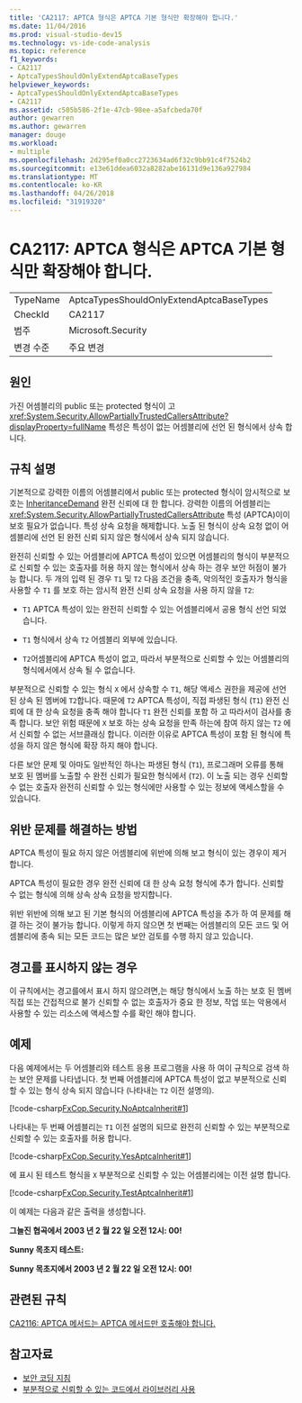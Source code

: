 ```yaml
---
title: 'CA2117: APTCA 형식은 APTCA 기본 형식만 확장해야 합니다.'
ms.date: 11/04/2016
ms.prod: visual-studio-dev15
ms.technology: vs-ide-code-analysis
ms.topic: reference
f1_keywords:
- CA2117
- AptcaTypesShouldOnlyExtendAptcaBaseTypes
helpviewer_keywords:
- AptcaTypesShouldOnlyExtendAptcaBaseTypes
- CA2117
ms.assetid: c505b586-2f1e-47cb-98ee-a5afcbeda70f
author: gewarren
ms.author: gewarren
manager: douge
ms.workload:
- multiple
ms.openlocfilehash: 2d295ef0a0cc2723634ad6f32c9bb91c4f7524b2
ms.sourcegitcommit: e13e61ddea6032a8282abe16131d9e136a927984
ms.translationtype: MT
ms.contentlocale: ko-KR
ms.lasthandoff: 04/26/2018
ms.locfileid: "31919320"
---
```

# <a name="ca2117-aptca-types-should-only-extend-aptca-base-types"></a>CA2117: APTCA 형식은 APTCA 기본 형식만 확장해야 합니다.

|||
|-|-|
|TypeName|AptcaTypesShouldOnlyExtendAptcaBaseTypes|
|CheckId|CA2117|
|범주|Microsoft.Security|
|변경 수준|주요 변경|

## <a name="cause"></a>원인

가진 어셈블리의 public 또는 protected 형식이 고 <xref:System.Security.AllowPartiallyTrustedCallersAttribute?displayProperty=fullName> 특성은 특성이 없는 어셈블리에 선언 된 형식에서 상속 합니다.

## <a name="rule-description"></a>규칙 설명

기본적으로 강력한 이름의 어셈블리에서 public 또는 protected 형식이 암시적으로 보호는 [InheritanceDemand](xref:System.Security.Permissions.SecurityAction#System_Security_Permissions_SecurityAction_InheritanceDemand) 완전 신뢰에 대 한 합니다. 강력한 이름의 어셈블리는 <xref:System.Security.AllowPartiallyTrustedCallersAttribute> 특성 (APTCA)이이 보호 필요가 없습니다. 특성 상속 요청을 해제합니다. 노출 된 형식이 상속 요청 없이 어셈블리에 선언 된 완전 신뢰 되지 않은 형식에서 상속 되지 않습니다.

완전히 신뢰할 수 있는 어셈블리에 APTCA 특성이 있으면 어셈블리의 형식이 부분적으로 신뢰할 수 있는 호출자를 허용 하지 않는 형식에서 상속 하는 경우 보안 허점이 불가능 합니다. 두 개의 입력 된 경우 `T1` 및 `T2` 다음 조건을 충족, 악의적인 호출자가 형식을 사용할 수 `T1` 를 보호 하는 암시적 완전 신뢰 상속 요청을 사용 하지 않을 `T2`:

- `T1` APTCA 특성이 있는 완전히 신뢰할 수 있는 어셈블리에서 공용 형식 선언 되었습니다.

- `T1` 형식에서 상속 `T2` 어셈블리 외부에 있습니다.

- `T2`어셈블리에 APTCA 특성이 없고, 따라서 부분적으로 신뢰할 수 있는 어셈블리의 형식에서에서 상속 될 수 없습니다.

부분적으로 신뢰할 수 있는 형식 `X` 에서 상속할 수 `T1`, 해당 액세스 권한을 제공에 선언 된 상속 된 멤버에 `T2`합니다. 때문에 `T2` APTCA 특성이, 직접 파생된 형식 (`T1`) 완전 신뢰에 대 한 상속 요청을 충족 해야 합니다 `T1` 완전 신뢰를 포함 하 고 따라서이 검사를 충족 합니다. 보안 위험 때문에 `X` 보호 하는 상속 요청을 만족 하는에 참여 하지 않는 `T2` 에서 신뢰할 수 없는 서브클래싱 합니다. 이러한 이유로 APTCA 특성이 포함 된 형식에 특성을 하지 않은 형식에 확장 하지 해야 합니다.

다른 보안 문제 및 아마도 일반적인 하나는 파생된 형식 (`T1`), 프로그래머 오류를 통해 보호 된 멤버를 노출할 수 완전 신뢰가 필요한 형식에서 (`T2`). 이 노출 되는 경우 신뢰할 수 없는 호출자 완전히 신뢰할 수 있는 형식에만 사용할 수 있는 정보에 액세스할을 수 있습니다.

## <a name="how-to-fix-violations"></a>위반 문제를 해결하는 방법

APTCA 특성이 필요 하지 않은 어셈블리에 위반에 의해 보고 형식이 있는 경우이 제거 합니다.

APTCA 특성이 필요한 경우 완전 신뢰에 대 한 상속 요청 형식에 추가 합니다. 신뢰할 수 없는 형식에 의해 상속 상속 요청을 방지합니다.

위반 위반에 의해 보고 된 기본 형식의 어셈블리에 APTCA 특성을 추가 하 여 문제를 해결 하는 것이 불가능 합니다. 이렇게 하지 않으면 첫 번째는 어셈블리의 모든 코드 및 어셈블리에 종속 되는 모든 코드는 많은 보안 검토를 수행 하지 않고 있습니다.

## <a name="when-to-suppress-warnings"></a>경고를 표시하지 않는 경우

이 규칙에서는 경고를에서 표시 하지 않으려면,는 해당 형식에서 노출 하는 보호 된 멤버 직접 또는 간접적으로 불가 신뢰할 수 없는 호출자가 중요 한 정보, 작업 또는 악용에서 사용할 수 있는 리소스에 액세스할 수를 확인 해야 합니다.

## <a name="example"></a>예제

다음 예제에서는 두 어셈블리와 테스트 응용 프로그램을 사용 하 여이 규칙으로 검색 하는 보안 문제를 나타냅니다. 첫 번째 어셈블리에 APTCA 특성이 없고 부분적으로 신뢰할 수 있는 형식 상속 되지 않습니다 (나타내는 `T2` 이전 설명의).

[!code-csharp[FxCop.Security.NoAptcaInherit#1](../code-quality/codesnippet/CSharp/ca2117-aptca-types-should-only-extend-aptca-base-types_1.cs)]

나타내는 두 번째 어셈블리는 `T1` 이전 설명의 되므로 완전히 신뢰할 수 있는 부분적으로 신뢰할 수 있는 호출자를 허용 합니다.

[!code-csharp[FxCop.Security.YesAptcaInherit#1](../code-quality/codesnippet/CSharp/ca2117-aptca-types-should-only-extend-aptca-base-types_2.cs)]

에 표시 된 테스트 형식을 `X` 부분적으로 신뢰할 수 있는 어셈블리에는 이전 설명 합니다.

[!code-csharp[FxCop.Security.TestAptcaInherit#1](../code-quality/codesnippet/CSharp/ca2117-aptca-types-should-only-extend-aptca-base-types_3.cs)]

이 예제는 다음과 같은 출력을 생성합니다.

**그늘진 협곡에서 2003 년 2 월 22 일 오전 12시: 00!**

**Sunny 목초지 테스트:**

**Sunny 목초지에서 2003 년 2 월 22 일 오전 12시: 00!**

## <a name="related-rules"></a>관련된 규칙

[CA2116: APTCA 메서드는 APTCA 메서드만 호출해야 합니다.](../code-quality/ca2116-aptca-methods-should-only-call-aptca-methods.md)

## <a name="see-also"></a>참고자료

- [보안 코딩 지침](/dotnet/standard/security/secure-coding-guidelines)
- [부분적으로 신뢰할 수 있는 코드에서 라이브러리 사용](/dotnet/framework/misc/using-libraries-from-partially-trusted-code)
